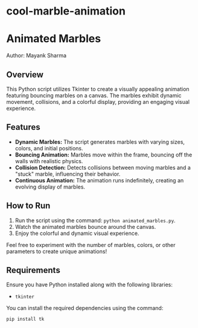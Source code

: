 # cool-marble-animation

# Animated Marbles

Author: Mayank Sharma

## Overview
This Python script utilizes Tkinter to create a visually appealing animation featuring bouncing marbles on a canvas. The marbles exhibit dynamic movement, collisions, and a colorful display, providing an engaging visual experience.

## Features
- **Dynamic Marbles:** The script generates marbles with varying sizes, colors, and initial positions.
- **Bouncing Animation:** Marbles move within the frame, bouncing off the walls with realistic physics.
- **Collision Detection:** Detects collisions between moving marbles and a "stuck" marble, influencing their behavior.
- **Continuous Animation:** The animation runs indefinitely, creating an evolving display of marbles.

## How to Run
1. Run the script using the command: `python animated_marbles.py`.
2. Watch the animated marbles bounce around the canvas.
3. Enjoy the colorful and dynamic visual experience.

Feel free to experiment with the number of marbles, colors, or other parameters to create unique animations!

## Requirements
Ensure you have Python installed along with the following libraries:
- `tkinter`

You can install the required dependencies using the command:
```bash
pip install tk
